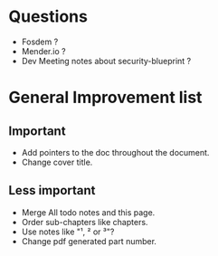 # Questions

- Fosdem ?
- Mender.io ?
- Dev Meeting notes about security-blueprint ?

# General Improvement list

## Important

<!-- section-warning -->

- Add pointers to the doc throughout the document.
- Change cover title.

<!-- end-section-warning -->

## Less important

<!-- section-note -->

- Merge All todo notes and this page.
- Order sub-chapters like chapters.
- Use notes like "¹, ² or ³"?
- Change pdf generated part number.

<!-- end-section-note -->
